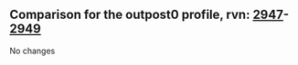## Comparison for the outpost0 profile, rvn: [2947](https://github.com/PRO100KatYT/FortniteProfileRevisions/tree/main/profiles/outpost0/2947%20outpost0.json)-[2949](https://github.com/PRO100KatYT/FortniteProfileRevisions/tree/main/profiles/outpost0/2949%20outpost0.json)

No changes
